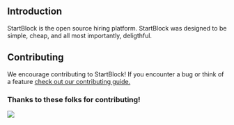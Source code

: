 ## Introduction

StartBlock is the open source hiring platform. StartBlock was designed to be simple, cheap, and all most importantly, deligthful.

## Contributing

We encourage contributing to StartBlock! If you encounter a bug or think of a feature [check out our contributing guide.](https://github.com/Oustro/startblock/blob/main/CONTRIBUTING.md)

### Thanks to these folks for contributing!

<img src="https://contrib.rocks/image?repo=oustro/startblock" />
